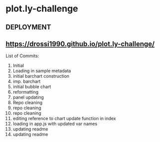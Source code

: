 # plot.ly-challenge

DEPLOYMENT
------------------------------------------------
https://drossi1990.github.io/plot.ly-challenge/
------------------------------------------------
List of Commits:
1. Initial
2. Loading in sample metadata
3. initial barchart construction
4. imp. barchart
5. initial bubble chart
6. reformatting
7. panel updating
8. Repo cleaning
9. repo cleaning
10. repo cleaning
11. editing reference to chart update function in index
12. loading in app.js with updated var names
13. updating readme
14. updating readme
